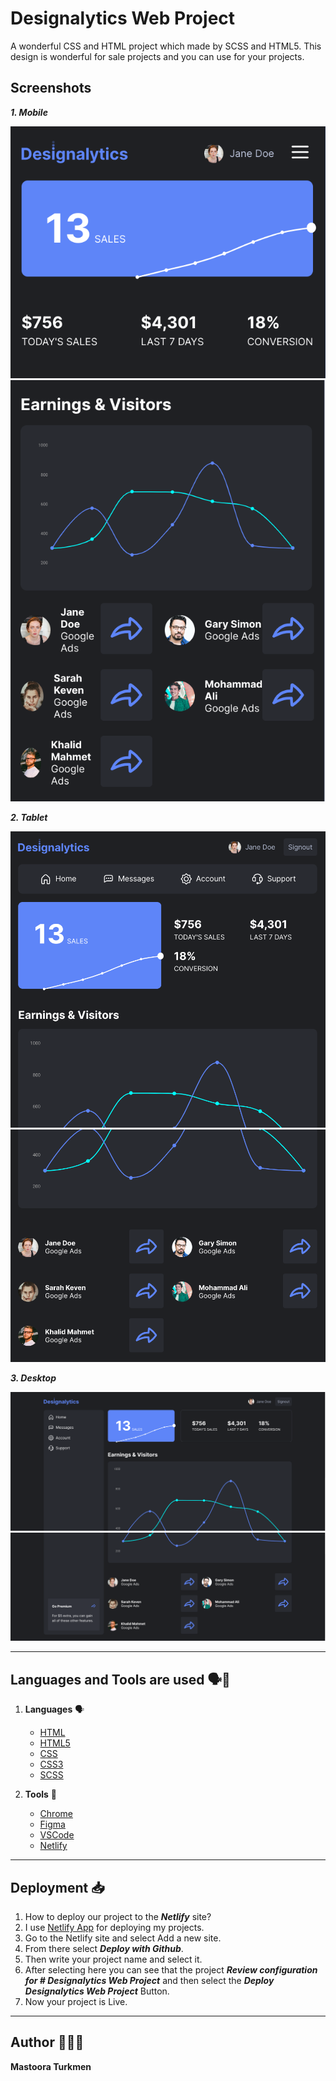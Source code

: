 # Designalytics Web Project

A wonderful CSS and HTML project which made by SCSS and HTML5. This design is wonderful for sale projects
and you can use for your projects.



## Screenshots

***1. Mobile***

![Mobile Screenshot](./screenshots/mobile.png)
![Mobile Screenshot](./screenshots/mobile-1.png)

***2. Tablet***

![Tablet Screenshot](./screenshots/tablet.png)
![Tablet Screenshot](./screenshots/tablet-1.png)

***3. Desktop***

![Desktop Screenshot](./screenshots/desktop.png)
![Desktop Screenshot](./screenshots/desktop-1.png)


------


## Languages and Tools are used 🗣️🔧

1. **Languages** 🗣️

    + [HTML](https://github.com/topics/html)
    + [HTML5](https://github.com/topics/html5)
    + [CSS](https://github.com/topics/css)
    + [CSS3](https://github.com/topics/css3)
    + [SCSS](https://github.com/topics/scss)

2. **Tools** 🔧
    + [Chrome](https://github.com/topics/chrome)
    + [Figma](https://github.com/topics/figma)
    + [VSCode](https://github.com/topics/vscode)
    + [Netlify](https://github.com/topics/netlify)

-------

## Deployment 📥

1. How to deploy our project to the ***Netlify*** site?
2. I use [Netlify App](https://app.netlify.com/) for deploying my projects.
3. Go to the Netlify site and select Add a new site.
4. From there select **_Deploy with Github_**.
5. Then write your project name and select it.
6. After selecting here you can see that the project **_Review configuration for # Designalytics Web Project_** and then select the **_Deploy Designalytics Web Project_** Button.
7. Now your project is Live.


------

## Author 👩🏻‍💻

**Mastoora Turkmen**
